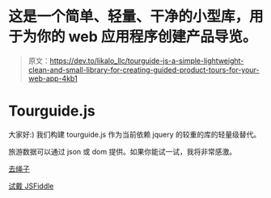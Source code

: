 # 这是一个简单、轻量、干净的小型库，用于为你的 web 应用程序创建产品导览。

> 原文：<https://dev.to/likalo_llc/tourguide-js-a-simple-lightweight-clean-and-small-library-for-creating-guided-product-tours-for-your-web-app-4kb1>

# Tourguide.js

大家好:)
我们构建 tourguide.js 作为当前依赖 jquery 的较重的库的轻量级替代。

旅游数据可以通过 json 或 dom 提供。如果你能试一试，我将非常感激。

[去绳子](https://github.com/LikaloLLC/tourguide.js)

[试戴 JSFiddle](https://jsfiddle.net/eugenetrue/q465gb7L/)